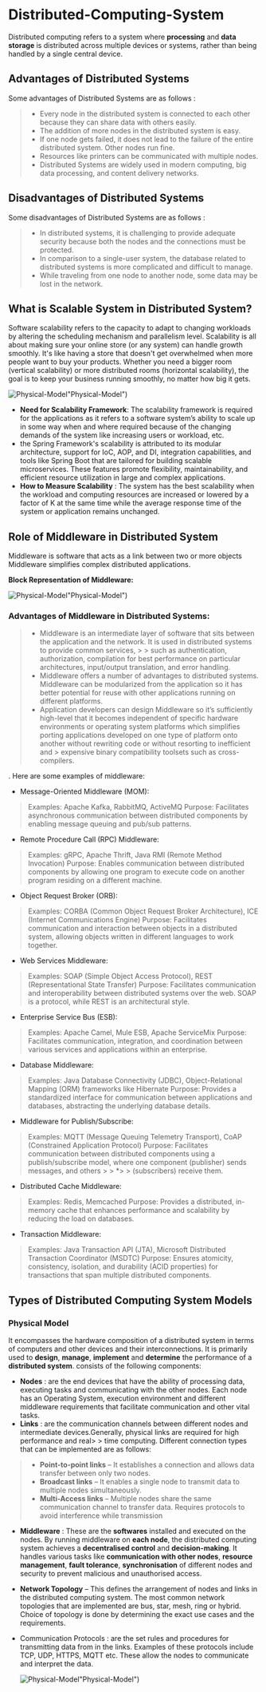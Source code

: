 # Distributed-Computing-System
Distributed computing refers to a system where **processing** and **data storage** is distributed across multiple devices or systems, rather than being handled by a single central device.

## Advantages of Distributed Systems
Some advantages of Distributed Systems are as follows :

> - Every node in the distributed system is connected to each other because they can share data with others easily.
> - The addition of more nodes in the distributed system is easy.
> - If one node gets failed, it does not lead to the failure of the entire distributed system. Other nodes run fine.
> - Resources like printers can be communicated with multiple nodes.
> - Distributed Systems are widely used in modern computing, big data processing, and content delivery networks.

## Disadvantages of Distributed Systems
Some disadvantages of Distributed Systems are as follows :

> - In distributed systems, it is challenging to provide adequate security because both the nodes and the connections must be protected.
> - In comparison to a single-user system, the database related to distributed systems is more complicated and difficult to manage.
> - While traveling from one node to another node, some data may be lost in the network.

## What is Scalable System in Distributed System?
Software scalability refers to the capacity to adapt to changing workloads by altering the scheduling mechanism and parallelism level.
Scalability is all about making sure your online store (or any system) can handle growth smoothly. It's like having a store that doesn't get overwhelmed when more people want to buy your products. Whether you need a bigger room (vertical scalability) or more distributed rooms (horizontal scalability), the goal is to keep your business running smoothly, no matter how big it gets.

![Physical-Model](https://media.geeksforgeeks.org/wp-content/cdn-uploads/20210209202449/Scaling-Concept.png)"Physical-Model")

- **Need for Scalability Framework**: The scalability framework is required for the applications as it refers to a software system’s ability to scale up in some way when and where required because of the changing demands of the system like increasing users or workload, etc.
- the Spring Framework's scalability is attributed to its modular architecture, support for IoC, AOP, and DI, integration capabilities, and tools like Spring Boot that are tailored for building scalable microservices. These features promote flexibility, maintainability, and efficient resource utilization in large and complex applications.
- **How to Measure Scalability** : The system has the best scalability when the workload and computing resources are increased or lowered by a factor of K at the same time while the average response time of the system or application remains unchanged.

## Role of Middleware in Distributed System

Middleware is software that acts as a link between two or more objects
Middleware simplifies complex distributed applications.

**Block Representation of Middleware:**

![Physical-Model](https://media.geeksforgeeks.org/wp-content/uploads/20211126103158/UntitledDiagram8.jpg)"Physical-Model")

### Advantages of Middleware in Distributed Systems:
> - Middleware is an intermediate layer of software that sits between the application and the network. It is used in distributed systems to provide common services, > > such as authentication, authorization, compilation for best performance on particular architectures, input/output translation, and error handling.
> - Middleware offers a number of advantages to distributed systems. Middleware can be modularized from the application so it has better potential for reuse with other applications running on different platforms. 
> - Application developers can design Middleware so it’s sufficiently high-level that it becomes independent of specific hardware environments or operating system
> platforms which simplifies porting applications developed on one type of platform onto another without rewriting code or without resorting to inefficient and  > expensive binary compatibility toolsets such as cross-compilers.

. Here are some examples of middleware:

- Message-Oriented Middleware (MOM):

> Examples: Apache Kafka, RabbitMQ, ActiveMQ
> Purpose: Facilitates asynchronous communication between distributed components by enabling message queuing and pub/sub patterns.

- Remote Procedure Call (RPC) Middleware:

> Examples: gRPC, Apache Thrift, Java RMI (Remote Method Invocation)
> Purpose: Enables communication between distributed components by allowing one program to execute code on another program residing on a different machine.

- Object Request Broker (ORB):

> Examples: CORBA (Common Object Request Broker Architecture), ICE (Internet Communications Engine)
> Purpose: Facilitates communication and interaction between objects in a distributed system, allowing objects written in different languages to work together.

- Web Services Middleware:

> Examples: SOAP (Simple Object Access Protocol), REST (Representational State Transfer)
> Purpose: Facilitates communication and interoperability between distributed systems over the web. SOAP is a protocol, while REST is an architectural style.

- Enterprise Service Bus (ESB):

> Examples: Apache Camel, Mule ESB, Apache ServiceMix
> Purpose: Facilitates communication, integration, and coordination between various services and applications within an enterprise.

- Database Middleware:

> Examples: Java Database Connectivity (JDBC), Object-Relational Mapping (ORM) frameworks like Hibernate
> Purpose: Provides a standardized interface for communication between applications and databases, abstracting the underlying database details.

- Middleware for Publish/Subscribe:

> Examples: MQTT (Message Queuing Telemetry Transport), CoAP (Constrained Application Protocol)
> Purpose: Facilitates communication between distributed components using a publish/subscribe model, where one component (publisher) sends messages, and others > > *> > (subscribers) receive them.

- Distributed Cache Middleware:

> Examples: Redis, Memcached
> Purpose: Provides a distributed, in-memory cache that enhances performance and scalability by reducing the load on databases.

- Transaction Middleware:

> Examples: Java Transaction API (JTA), Microsoft Distributed Transaction Coordinator (MSDTC)
> Purpose: Ensures atomicity, consistency, isolation, and durability (ACID properties) for transactions that span multiple distributed components.

## Types of Distributed Computing System Models

### Physical Model
It encompasses the hardware composition of a distributed system in terms of computers and other devices and their interconnections. It is primarily used to **design**, **manage**, **implement** and **determine** the performance of a **distributed system**. consists of the following components:
- **Nodes** : are the end devices that have the ability of processing data, executing tasks and communicating with the other nodes. Each node has an Operating System, execution environment and different middleware requirements that facilitate communication and other vital tasks.
- **Links** : are the communication channels between different nodes and intermediate devices.Generally, physical links are required for high performance and real> > time computing. Different connection types that can be implemented are as follows:
> - **Point-to-point links** – It establishes a connection and allows data transfer between only two nodes.
> - **Broadcast links** – It enables a single node to transmit data to multiple nodes simultaneously.
> - **Multi-Access links** – Multiple nodes share the same communication channel to transfer data. Requires protocols to avoid interference while transmission

- **Middleware** : These are the **softwares** installed and executed on the nodes. By running middleware on **each node**, the distributed computing system achieves a **decentralised control** and **decision-making**. It handles various tasks like **communication with other nodes**, **resource management**, **fault tolerance**, **synchronisation** of different nodes and security to prevent malicious and unauthorised access.
- **Network Topology** – This defines the arrangement of nodes and links in the distributed computing system. The most common network topologies that are implemented are bus, star, mesh, ring or hybrid. Choice of topology is done by determining the exact use cases and the requirements.
- Communication Protocols : are the set rules and procedures for transmitting data from in the links. Examples of these protocols include TCP, UDP, HTTPS, MQTT etc. These allow the nodes to communicate and interpret the data.

  ![Physical-Model](https://media.geeksforgeeks.org/wp-content/uploads/20230622002416/Physical-Model.jpg)"Physical-Model")
